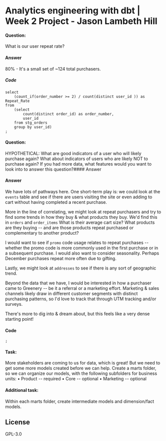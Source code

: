 # Analytics engineering with dbt | Week 2 Project - Jason Lambeth Hill

#### Question: 
What is our user repeat rate? 
#### Answer
80% - It's a small set of ~124 total purchasers.
##### Code
```
select
    (count_if(order_number >= 2) / count(distinct user_id )) as Repeat_Rate
from
    (select
        count(distinct order_id) as order_number,
        user_id
    from stg_orders
    group by user_id) 
;
```

#### Question: 
HYPOTHETICAL: What are good indicators of a user who will likely purchase again? What about indicators of users who are likely NOT to purchase again? If you had more data, what features would you want to look into to answer this question?#### Answer
#### Answer
We have lots of pathways here. One short-term play is: we could look at the `events` table and see if there are users visiting the site or even adding to cart without having completed a recent purchase.

More in the line of correlating, we might look at repeat purchasers and try to find some trends in how they buy & what products they buy. We'd find this in `orders` and `order_items` What is their average cart size? What products are they buying -- and are those products repeat purchased or complementary to another product? 

I would want to see if `promo` code usage relates to repeat purchases -- whether the promo code is more commonly used in the first purchase or in a subsequent purchase. I would also want to consider seasonality. Perhaps December purchases repeat more often due to gifting.

Lastly, we might look at `addresses` to see if there is any sort of geographic trend.

Beyond the data that we have, I would be interested in how a purchaser came to Greenery -- be it a referral or a marketing effort. Marketing & sales channels likely draw in different customer segments with distinct purchasing patterns, so I'd love to track that through UTM tracking and/or surveys. 

There's more to dig into & dream about, but this feels like a very dense starting point!

#### Code
```
;
```
#### Task: 
More stakeholders are coming to us for data, which is great! But we need to get some more models created before we can help. Create a marts folder, so we can organize our models, with the following subfolders for business units:
• Product -- required
• Core -- optional
• Marketing -- optional 

#### Additional task:
Within each marts folder, create intermediate models and dimension/fact models.




## License
GPL-3.0
